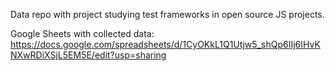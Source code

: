 Data repo with project studying test frameworks in open source JS projects.

Google Sheets with collected data:
https://docs.google.com/spreadsheets/d/1CyOKkL1Q1Utjw5_shQp6IIj6IHvKNXwRDiXSjL5EM5E/edit?usp=sharing
